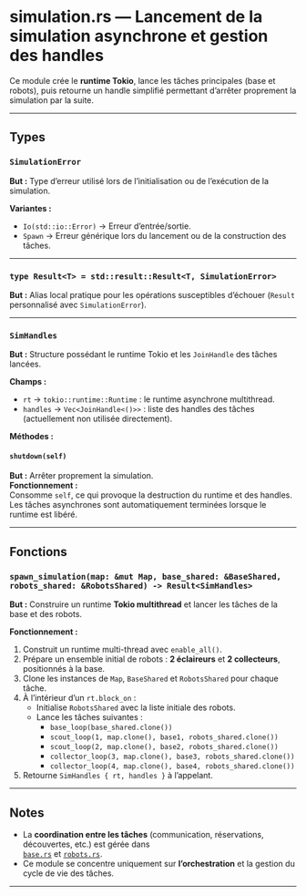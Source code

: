 # simulation.rs — Lancement de la simulation asynchrone et gestion des handles

Ce module crée le **runtime Tokio**, lance les tâches principales (base et robots), puis retourne un handle simplifié permettant d’arrêter proprement la simulation par la suite.

---

## Types

### `SimulationError`
**But :** Type d’erreur utilisé lors de l’initialisation ou de l’exécution de la simulation.

**Variantes :**
- `Io(std::io::Error)` → Erreur d’entrée/sortie.
- `Spawn` → Erreur générique lors du lancement ou de la construction des tâches.

---

### `type Result<T> = std::result::Result<T, SimulationError>`
**But :** Alias local pratique pour les opérations susceptibles d’échouer (`Result` personnalisé avec `SimulationError`).

---

### `SimHandles`
**But :** Structure possédant le runtime Tokio et les `JoinHandle` des tâches lancées.

**Champs :**
- `rt` → `tokio::runtime::Runtime` : le runtime asynchrone multithread.
- `handles` → `Vec<JoinHandle<()>>` : liste des handles des tâches (actuellement non utilisée directement).

**Méthodes :**

#### `shutdown(self)`
**But :** Arrêter proprement la simulation.  
**Fonctionnement :**  
Consomme `self`, ce qui provoque la destruction du runtime et des handles.  
Les tâches asynchrones sont automatiquement terminées lorsque le runtime est libéré.

---

## Fonctions

### `spawn_simulation(map: &mut Map, base_shared: &BaseShared, robots_shared: &RobotsShared) -> Result<SimHandles>`
**But :** Construire un runtime **Tokio multithread** et lancer les tâches de la base et des robots.

**Fonctionnement :**
1. Construit un runtime multi-thread avec `enable_all()`.
2. Prépare un ensemble initial de robots : **2 éclaireurs** et **2 collecteurs**, positionnés à la base.
3. Clone les instances de `Map`, `BaseShared` et `RobotsShared` pour chaque tâche.
4. À l’intérieur d’un `rt.block_on` :
    - Initialise `RobotsShared` avec la liste initiale des robots.
    - Lance les tâches suivantes :
        - `base_loop(base_shared.clone())`
        - `scout_loop(1, map.clone(), base1, robots_shared.clone())`
        - `scout_loop(2, map.clone(), base2, robots_shared.clone())`
        - `collector_loop(3, map.clone(), base3, robots_shared.clone())`
        - `collector_loop(4, map.clone(), base4, robots_shared.clone())`
5. Retourne `SimHandles { rt, handles }` à l’appelant.

---

## Notes

- La **coordination entre les tâches** (communication, réservations, découvertes, etc.) est gérée dans  
  [`base.rs`](./base.rs) et [`robots.rs`](./robots.rs).
- Ce module se concentre uniquement sur **l’orchestration** et la gestion du cycle de vie des tâches.

---

